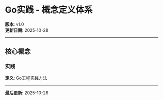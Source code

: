 # Go实践 - 概念定义体系

**版本**: v1.0  
**更新日期**: 2025-10-28

---

## 核心概念

### 实践

**定义**: Go工程实践方法

---

**最后更新**: 2025-10-28

